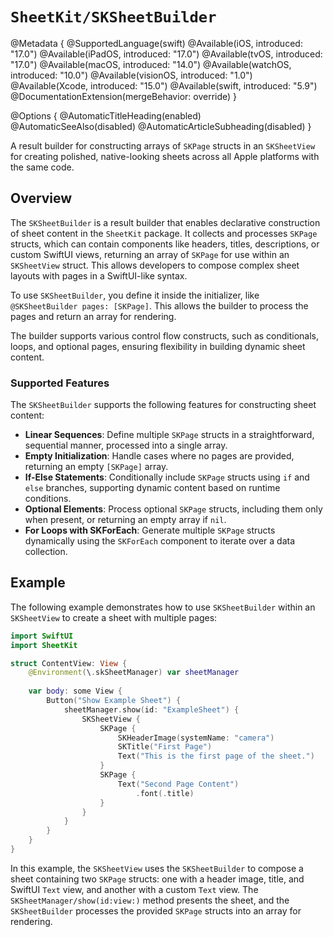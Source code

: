# ``SheetKit/SKSheetBuilder``

@Metadata {
    @SupportedLanguage(swift)
    @Available(iOS, introduced: "17.0")
    @Available(iPadOS, introduced: "17.0")
    @Available(tvOS, introduced: "17.0")
    @Available(macOS, introduced: "14.0")
    @Available(watchOS, introduced: "10.0")
    @Available(visionOS, introduced: "1.0")
    @Available(Xcode, introduced: "15.0")
    @Available(swift, introduced: "5.9")
    @DocumentationExtension(mergeBehavior: override)
}

@Options {
    @AutomaticTitleHeading(enabled)
    @AutomaticSeeAlso(disabled)
    @AutomaticArticleSubheading(disabled)
}

A result builder for constructing arrays of ``SKPage`` structs in an ``SKSheetView`` for creating polished, native-looking sheets across all Apple platforms with the same code.

## Overview

The ``SKSheetBuilder`` is a result builder that enables declarative construction of sheet content in the `SheetKit` package. It collects and processes ``SKPage`` structs, which can contain components like headers, titles, descriptions, or custom SwiftUI views, returning an array of ``SKPage`` for use within an ``SKSheetView`` struct. This allows developers to compose complex sheet layouts with pages in a SwiftUI-like syntax.

To use ``SKSheetBuilder``, you define it inside the initializer, like `@SKSheetBuilder pages: [SKPage]`. This allows the builder to process the pages and return an array for rendering.

The builder supports various control flow constructs, such as conditionals, loops, and optional pages, ensuring flexibility in building dynamic sheet content.

### Supported Features

The ``SKSheetBuilder`` supports the following features for constructing sheet content:

- **Linear Sequences**: Define multiple ``SKPage`` structs in a straightforward, sequential manner, processed into a single array.
- **Empty Initialization**: Handle cases where no pages are provided, returning an empty `[SKPage]` array.
- **If-Else Statements**: Conditionally include ``SKPage`` structs using `if` and `else` branches, supporting dynamic content based on runtime conditions.
- **Optional Elements**: Process optional ``SKPage`` structs, including them only when present, or returning an empty array if `nil`.
- **For Loops with SKForEach**: Generate multiple ``SKPage`` structs dynamically using the ``SKForEach`` component to iterate over a data collection.

## Example

The following example demonstrates how to use ``SKSheetBuilder`` within an ``SKSheetView`` to create a sheet with multiple pages:

```swift
import SwiftUI
import SheetKit

struct ContentView: View {
    @Environment(\.skSheetManager) var sheetManager
    
    var body: some View {
        Button("Show Example Sheet") {
            sheetManager.show(id: "ExampleSheet") {
                SKSheetView {
                    SKPage {
                        SKHeaderImage(systemName: "camera")
                        SKTitle("First Page")
                        Text("This is the first page of the sheet.")
                    }
                    SKPage {
                        Text("Second Page Content")
                            .font(.title)
                    }
                }
            }
        }
    }
}
```

In this example, the ``SKSheetView`` uses the ``SKSheetBuilder`` to compose a sheet containing two ``SKPage`` structs: one with a header image, title, and SwiftUI `Text` view, and another with a custom `Text` view. The ``SKSheetManager/show(id:view:)`` method presents the sheet, and the ``SKSheetBuilder`` processes the provided ``SKPage`` structs into an array for rendering.
